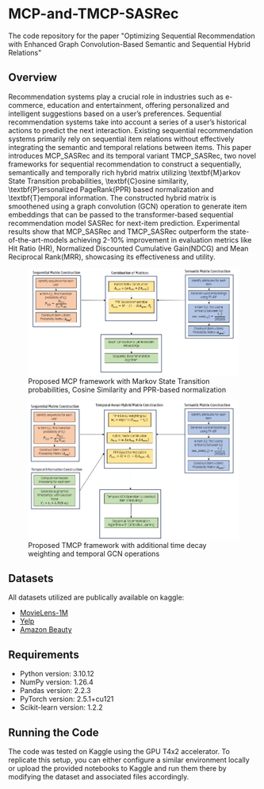 # MCP-and-TMCP-SASRec
The code repository for the paper "Optimizing Sequential Recommendation with Enhanced Graph
Convolution-Based Semantic and Sequential Hybrid Relations"

## Overview
Recommendation systems play a crucial role in industries such as e-commerce, education and entertainment, offering personalized and intelligent suggestions based on a user’s preferences. Sequential recommendation systems take into account a series of a user’s historical actions to predict the next interaction. Existing sequential recommendation systems primarily rely on sequential item relations without effectively integrating the semantic and temporal relations between items. This paper introduces MCP\_SASRec and its temporal variant TMCP\_SASRec, two novel frameworks for sequential recommendation to construct a sequentially, semantically and temporally rich hybrid matrix utilizing \textbf{M}arkov State Transition probabilities, \textbf{C}osine similarity, \textbf{P}ersonalized PageRank(PPR) based normalization and \textbf{T}emporal information. The constructed hybrid matrix is smoothened using a graph convolution (GCN) operation to generate item embeddings that can be passed to the transformer-based sequential recommendation model SASRec for next-item prediction. Experimental results show that MCP\_SASRec and TMCP\_SASRec outperform the state-of-the-art-models achieving 2-10\% improvement in evaluation metrics like Hit Ratio (HR), Normalized Discounted Cumulative Gain(NDCG) and Mean Reciprocal Rank(MRR), showcasing its effectiveness and utility.

<figure>
  <img
  src="mcp-block.png"
  alt="MCP block diagram">
  <figcaption>Proposed MCP framework with Markov State Transition probabilities, Cosine Similarity and PPR-based normalization</figcaption>
</figure>

<figure>
  <img
  src="tmcp-block.png"
  alt="TMCP block diagram">
  <figcaption>Proposed TMCP framework with additional time decay weighting and temporal GCN operations<figcaption>
</figure>


## Datasets
All datasets utilized are publically available on kaggle:

- [MovieLens-1M](https://www.kaggle.com/datasets/shikharg97/movielens-1m)
- [Yelp](https://www.kaggle.com/datasets/yelp-dataset/yelp-dataset)
- [Amazon Beauty](https://www.kaggle.com/datasets/smritimadangarli/amazon-beauty/data)

## Requirements
- Python version: 3.10.12 
- NumPy version: 1.26.4
- Pandas version: 2.2.3
- PyTorch version: 2.5.1+cu121
- Scikit-learn version: 1.2.2

## Running the Code
The code was tested on Kaggle using the GPU T4x2 accelerator. To replicate this setup, you can either configure a similar environment locally or upload the provided notebooks to Kaggle and run them there by modifying the dataset and associated files accordingly.
